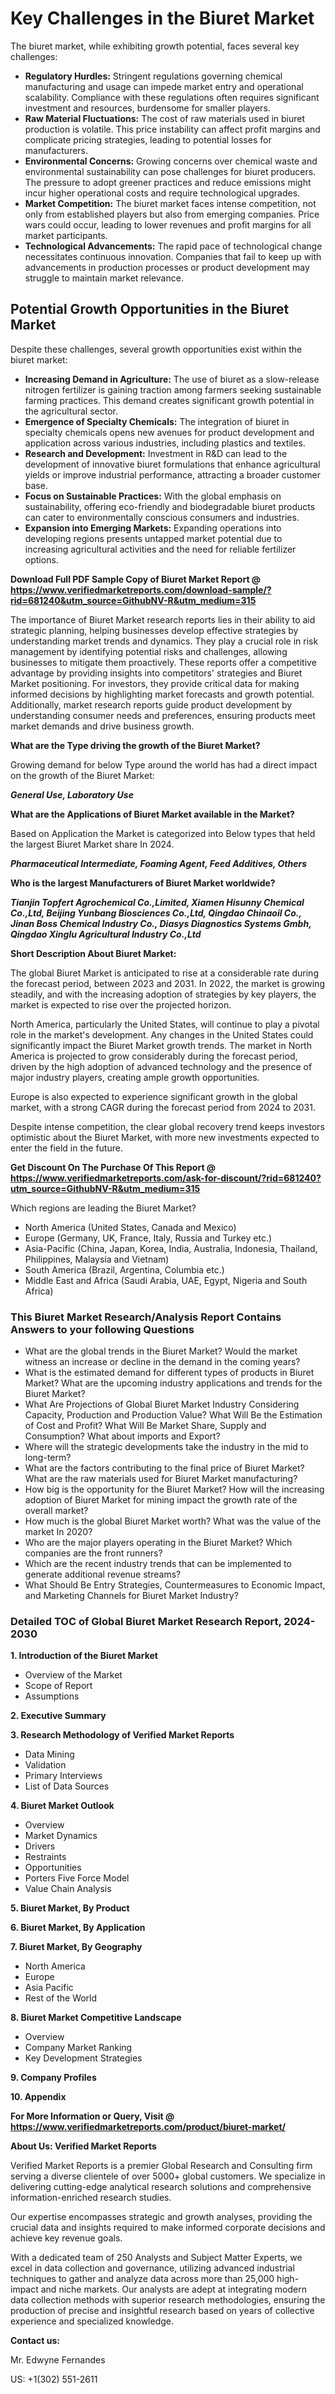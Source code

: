 <p class="">    <h1>Key Challenges in the Biuret Market</h1>    <p>The biuret market, while exhibiting growth potential, faces several key challenges:</p>    <ul>        <li>            <strong>Regulatory Hurdles:</strong> Stringent regulations governing chemical manufacturing and usage can impede market entry and operational scalability. Compliance with these regulations often requires significant investment and resources, burdensome for smaller players.        </li>        <li>            <strong>Raw Material Fluctuations:</strong> The cost of raw materials used in biuret production is volatile. This price instability can affect profit margins and complicate pricing strategies, leading to potential losses for manufacturers.        </li>        <li>            <strong>Environmental Concerns:</strong> Growing concerns over chemical waste and environmental sustainability can pose challenges for biuret producers. The pressure to adopt greener practices and reduce emissions might incur higher operational costs and require technological upgrades.        </li>        <li>            <strong>Market Competition:</strong> The biuret market faces intense competition, not only from established players but also from emerging companies. Price wars could occur, leading to lower revenues and profit margins for all market participants.        </li>        <li>            <strong>Technological Advancements:</strong> The rapid pace of technological change necessitates continuous innovation. Companies that fail to keep up with advancements in production processes or product development may struggle to maintain market relevance.        </li>    </ul>    <h2>Potential Growth Opportunities in the Biuret Market</h1>    <p>Despite these challenges, several growth opportunities exist within the biuret market:</p>    <ul>        <li>            <strong>Increasing Demand in Agriculture:</strong> The use of biuret as a slow-release nitrogen fertilizer is gaining traction among farmers seeking sustainable farming practices. This demand creates significant growth potential in the agricultural sector.        </li>        <li>            <strong>Emergence of Specialty Chemicals:</strong> The integration of biuret in specialty chemicals opens new avenues for product development and application across various industries, including plastics and textiles.        </li>        <li>            <strong>Research and Development:</strong> Investment in R&D can lead to the development of innovative biuret formulations that enhance agricultural yields or improve industrial performance, attracting a broader customer base.        </li>        <li>            <strong>Focus on Sustainable Practices:</strong> With the global emphasis on sustainability, offering eco-friendly and biodegradable biuret products can cater to environmentally conscious consumers and industries.        </li>        <li>            <strong>Expansion into Emerging Markets:</strong> Expanding operations into developing regions presents untapped market potential due to increasing agricultural activities and the need for reliable fertilizer options.        </li>    </ul></p><p class=""><strong>Download Full PDF Sample Copy of Biuret Market Report @ <a href="https://www.verifiedmarketreports.com/download-sample/?rid=681240&utm_source=GithubNV-R&utm_medium=315" target="_blank">https://www.verifiedmarketreports.com/download-sample/?rid=681240&utm_source=GithubNV-R&utm_medium=315</a></strong></p><p>The importance of&nbsp;Biuret Market research reports lies in their ability to aid strategic planning, helping businesses develop effective strategies by understanding market trends and dynamics. They play a crucial role in risk management by identifying potential risks and challenges, allowing businesses to mitigate them proactively. These reports offer a competitive advantage by providing insights into competitors' strategies and Biuret Market positioning. For investors, they provide critical data for making informed decisions by highlighting market forecasts and growth potential. Additionally, market research reports guide product development by understanding consumer needs and preferences, ensuring products meet market demands and drive business growth.</p><p><strong>What are the&nbsp;Type driving the growth of the Biuret Market?</strong></p><p id="" class="">Growing demand for below Type around the world has had a direct impact on the growth of the Biuret Market:</p><p class=""><em><strong>General Use, Laboratory Use</strong></em></p><p class=""><strong>What are the&nbsp;Applications&nbsp;of Biuret Market available in the Market?</strong></p><p id="" class="">Based on Application the Market is categorized into Below types that held the largest Biuret Market share In 2024.</p><p class=""><em><strong>Pharmaceutical Intermediate, Foaming Agent, Feed Additives, Others</strong></em></p><p class=""><strong>Who is the largest Manufacturers of Biuret Market worldwide?</strong></p><p><em><strong>Tianjin Topfert Agrochemical Co.,Limited, Xiamen Hisunny Chemical Co.,Ltd, Beijing Yunbang Biosciences Co.,Ltd, Qingdao Chinaoil Co., Jinan Boss Chemical Industry Co., Diasys Diagnostics Systems Gmbh, Qingdao Xinglu Agricultural Industry Co.,Ltd</strong></em></p><p id="" class=""><strong>Short Description About Biuret Market:</strong></p><p>The global Biuret Market is anticipated to rise at a considerable rate during the forecast period, between 2023 and 2031. In 2022, the market is growing steadily, and with the increasing adoption of strategies by key players, the market is expected to rise over the projected horizon.</p><p>North America, particularly the United States, will continue to play a pivotal role in the market's development. Any changes in the United States could significantly impact the Biuret Market growth trends. The market in North America is projected to grow considerably during the forecast period, driven by the high adoption of advanced technology and the presence of major industry players, creating ample growth opportunities.</p><p>Europe is also expected to experience significant growth in the global market, with a strong CAGR during the forecast period from 2024 to 2031.</p><p>Despite intense competition, the clear global recovery trend keeps investors optimistic about the Biuret Market, with more new investments expected to enter the field in the future.</p><p id="" class=""><strong>Get Discount On The Purchase Of This Report @ <a href="https://www.verifiedmarketreports.com/ask-for-discount/?rid=681240?utm_source=GithubNV-R&utm_medium=315" target="_blank">https://www.verifiedmarketreports.com/ask-for-discount/?rid=681240?utm_source=GithubNV-R&utm_medium=315</a></strong></p><p class="">Which regions are leading the Biuret Market?</p><ul><li>North America (United States, Canada and Mexico)</li><li>Europe (Germany, UK, France, Italy, Russia and Turkey etc.)</li><li>Asia-Pacific (China, Japan, Korea, India, Australia, Indonesia, Thailand, Philippines, Malaysia and Vietnam)</li><li>South America (Brazil, Argentina, Columbia etc.)</li><li>Middle East and Africa (Saudi Arabia, UAE, Egypt, Nigeria and South Africa)</li></ul><h3 id="" class="">This Biuret Market Research/Analysis Report Contains Answers to your following Questions</h3><ul><li>What are the global trends in the Biuret Market? Would the market witness an increase or decline in the demand in the coming years?</li><li>What is the estimated demand for different types of products in Biuret Market? What are the upcoming industry applications and trends for the Biuret Market?</li><li>What Are Projections of Global Biuret Market Industry Considering Capacity, Production and Production Value? What Will Be the Estimation of Cost and Profit? What Will Be Market Share, Supply and Consumption? What about imports and Export?</li><li>Where will the strategic developments take the industry in the mid to long-term?</li><li>What are the factors contributing to the final price of Biuret Market? What are the raw materials used for Biuret Market manufacturing?</li><li>How big is the opportunity for the Biuret Market? How will the increasing adoption of Biuret Market for mining impact the growth rate of the overall market?</li><li>How much is the global Biuret Market worth? What was the value of the market In 2020?</li><li>Who are the major players operating in the Biuret Market? Which companies are the front runners?</li><li>Which are the recent industry trends that can be implemented to generate additional revenue streams?</li><li>What Should Be Entry Strategies, Countermeasures to Economic Impact, and Marketing Channels for Biuret Market Industry?</li></ul><h3 id="" class="">Detailed TOC of Global Biuret Market Research Report, 2024-2030</h3><p id="" class=""><strong>1. Introduction of the Biuret Market</strong></p><ul><li>Overview of the Market</li><li>Scope of Report</li><li>Assumptions</li></ul><p id="" class=""><strong>2. Executive Summary</strong></p><p id="" class=""><strong>3. Research Methodology of Verified Market Reports</strong></p><ul><li>Data Mining</li><li>Validation</li><li>Primary Interviews</li><li>List of Data Sources</li></ul><p id="" class=""><strong>4. Biuret Market Outlook</strong></p><ul><li>Overview</li><li>Market Dynamics</li><li>Drivers</li><li>Restraints</li><li>Opportunities</li><li>Porters Five Force Model</li><li>Value Chain Analysis</li></ul><p id="" class=""><strong>5. Biuret Market, By Product</strong></p><p id="" class=""><strong>6. Biuret Market, By Application</strong></p><p id="" class=""><strong>7. Biuret Market, By Geography</strong></p><ul><li>North America</li><li>Europe</li><li>Asia Pacific</li><li>Rest of the World</li></ul><p id="" class=""><strong>8. Biuret Market Competitive Landscape</strong></p><ul><li>Overview</li><li>Company Market Ranking</li><li>Key Development Strategies</li></ul><p id="" class=""><strong>9. Company Profiles</strong></p><p id="" class=""><strong>10. Appendix</strong></p><p id="" class=""><strong>For More Information or Query, Visit @ <a href="https://www.verifiedmarketreports.com/product/biuret-market/" target="_blank">https://www.verifiedmarketreports.com/product/biuret-market/</a></strong></p><p id="" class=""><strong>About Us: Verified Market Reports</strong></p><p id="" class="">Verified Market Reports is a premier Global Research and Consulting firm serving a diverse clientele of over 5000+ global customers. We specialize in delivering cutting-edge analytical research solutions and comprehensive information-enriched research studies.</p><p id="" class="">Our expertise encompasses strategic and growth analyses, providing the crucial data and insights required to make informed corporate decisions and achieve key revenue goals.</p><p id="" class="">With a dedicated team of 250 Analysts and Subject Matter Experts, we excel in data collection and governance, utilizing advanced industrial techniques to gather and analyze data across more than 25,000 high-impact and niche markets. Our analysts are adept at integrating modern data collection methods with superior research methodologies, ensuring the production of precise and insightful research based on years of collective experience and specialized knowledge.</p><p id="" class=""><strong>Contact us:</strong></p><p id="" class="">Mr. Edwyne Fernandes</p><p id="" class="">US: +1(302) 551-2611</p>